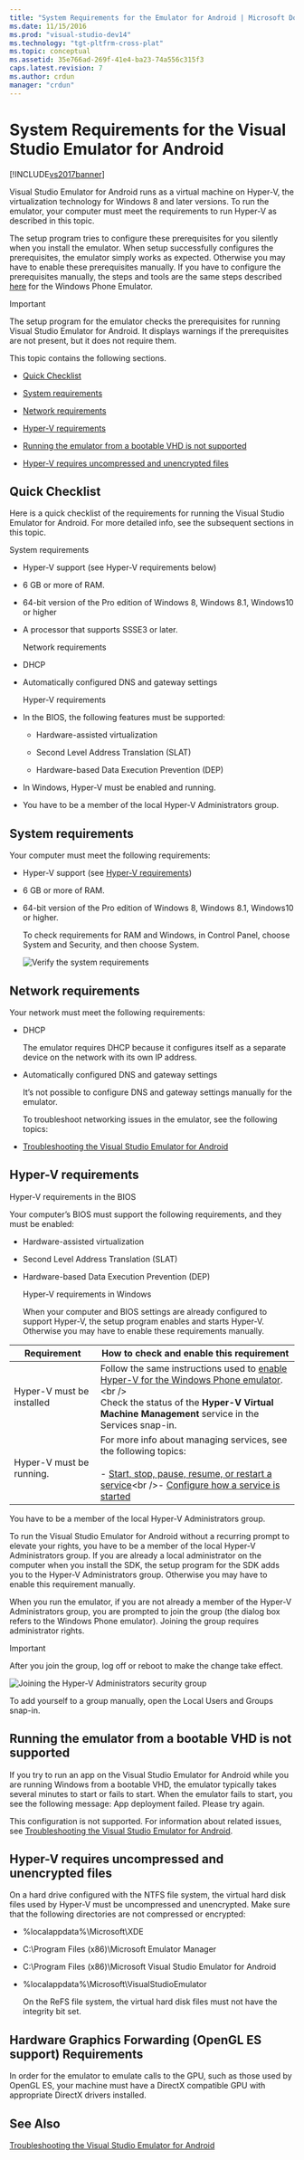 ```yaml
---
title: "System Requirements for the Emulator for Android | Microsoft Docs"
ms.date: 11/15/2016
ms.prod: "visual-studio-dev14"
ms.technology: "tgt-pltfrm-cross-plat"
ms.topic: conceptual
ms.assetid: 35e766ad-269f-41e4-ba23-74a556c315f3
caps.latest.revision: 7
ms.author: crdun
manager: "crdun"
---
```

# System Requirements for the Visual Studio Emulator for Android
[!INCLUDE[vs2017banner](../includes/vs2017banner.md)]


Visual Studio Emulator for Android runs as a virtual machine on Hyper-V, the virtualization technology for Windows 8 and later versions. To run the emulator, your computer must meet the requirements to run Hyper-V as described in this topic.

 The setup program tries to configure these prerequisites for you silently when you install the emulator. When setup successfully configures the prerequisites, the emulator simply works as expected. Otherwise you may have to enable these prerequisites manually. If you have to configure the prerequisites manually, the steps and tools are the same steps described [here](https://msdn.microsoft.com/library/windows/apps/jj863509\(v=vs.105\).aspx) for the Windows Phone Emulator.

> [!IMPORTANT]
>  The setup program for the emulator checks the prerequisites for running Visual Studio Emulator for Android. It displays warnings if the prerequisites are not present, but it does not require them.

 This topic contains the following sections.

-   [Quick Checklist](#Checklist)

-   [System requirements](#System)

-   [Network requirements](#Network)

-   [Hyper-V requirements](#HyperV)

-   [Running the emulator from a bootable VHD is not supported](#BootableVHD)

-   [Hyper-V requires uncompressed and unencrypted files](#Files)

##  <a name="Checklist"></a> Quick Checklist
 Here is a quick checklist of the requirements for running the Visual Studio Emulator for Android. For more detailed info, see the subsequent sections in this topic.

 System requirements

- Hyper-V support (see Hyper-V requirements below)

- 6 GB or more of RAM.

- 64-bit version of the Pro edition of Windows 8, Windows 8.1, Windows10 or higher

- A processor that supports SSSE3 or later.

  Network requirements

- DHCP

- Automatically configured DNS and gateway settings

  Hyper-V requirements

- In the BIOS, the following features must be supported:

  -   Hardware-assisted virtualization

  -   Second Level Address Translation (SLAT)

  -   Hardware-based Data Execution Prevention (DEP)

- In Windows, Hyper-V must be enabled and running.

- You have to be a member of the local Hyper-V Administrators group.

##  <a name="System"></a> System requirements
 Your computer must meet the following requirements:

- Hyper-V support (see [Hyper-V requirements](#HyperV))

- 6 GB or more of RAM.

- 64-bit version of the Pro edition of Windows 8, Windows 8.1, Windows10 or higher.

  To check requirements for RAM and Windows, in Control Panel, choose System and Security, and then choose System.

  ![Verify the system requirements](../cross-platform/media/android-emu-system-requirements.png "Android_Emu_System_Requirements")

##  <a name="Network"></a> Network requirements
 Your network must meet the following requirements:

- DHCP

   The emulator requires DHCP because it configures itself as a separate device on the network with its own IP address.

- Automatically configured DNS and gateway settings

   It’s not possible to configure DNS and gateway settings manually for the emulator.

  To troubleshoot networking issues in the emulator, see the following topics:

- [Troubleshooting the Visual Studio Emulator for Android](../cross-platform/troubleshooting-the-visual-studio-emulator-for-android.md)

##  <a name="HyperV"></a> Hyper-V requirements
 Hyper-V requirements in the BIOS

 Your computer’s BIOS must support the following requirements, and they must be enabled:

- Hardware-assisted virtualization

- Second Level Address Translation (SLAT)

- Hardware-based Data Execution Prevention (DEP)

  Hyper-V requirements in Windows

  When your computer and BIOS settings are already configured to support Hyper-V, the setup program enables and starts Hyper-V. Otherwise you may have to enable these requirements manually.

|Requirement|How to check and enable this requirement|
|-----------------|----------------------------------------------|
|Hyper-V must be installed|Follow the same instructions used to [enable Hyper-V for the Windows Phone emulator](https://msdn.microsoft.com/library/windows/apps/jj863509\(v=vs.105\).aspx).<br /><br /> Check the status of the **Hyper-V Virtual Machine Management** service in the Services snap-in.|
|Hyper-V must be running.|For more info about managing services, see the following topics:<br /><br /> -   [Start, stop, pause, resume, or restart a service](https://technet.microsoft.com/library/cc736564\(v=WS.10\).aspx)<br />-   [Configure how a service is started](https://technet.microsoft.com/%20library/cc739213\(v=ws.10\))|

 You have to be a member of the local Hyper-V Administrators group.

 To run the Visual Studio Emulator for Android without a recurring prompt to elevate your rights, you have to be a member of the local Hyper-V Administrators group. If you are already a local administrator on the computer when you install the SDK, the setup program for the SDK adds you to the Hyper-V Administrators group. Otherwise you may have to enable this requirement manually.

 When you run the emulator, if you are not already a member of the Hyper-V Administrators group, you are prompted to join the group (the dialog box refers to the Windows Phone emulator). Joining the group requires administrator rights.

> [!IMPORTANT]
> After you join the group, log off or reboot to make the change take effect.

 ![Joining the Hyper&#45;V Administrators security group](../cross-platform/media/android-emu-hyperv-admin.png "Android_Emu_HyperV_Admin")

 To add yourself to a group manually, open the Local Users and Groups snap-in.

##  <a name="BootableVHD"></a> Running the emulator from a bootable VHD is not supported
 If you try to run an app on the Visual Studio Emulator for Android while you are running Windows from a bootable VHD, the emulator typically takes several minutes to start or fails to start. When the emulator fails to start, you see the following message: App deployment failed. Please try again.

 This configuration is not supported. For information about related issues, see [Troubleshooting the Visual Studio Emulator for Android](../cross-platform/troubleshooting-the-visual-studio-emulator-for-android.md).

##  <a name="Files"></a> Hyper-V requires uncompressed and unencrypted files
 On a hard drive configured with the NTFS file system, the virtual hard disk files used by Hyper-V must be uncompressed and unencrypted. Make sure that the following directories are not compressed or encrypted:

- %localappdata%\Microsoft\XDE

- C:\Program Files (x86)\Microsoft Emulator Manager

- C:\Program Files (x86)\Microsoft Visual Studio Emulator for Android

- %localappdata%\Microsoft\VisualStudioEmulator

  On the ReFS file system, the virtual hard disk files must not have the integrity bit set.

## Hardware Graphics Forwarding (OpenGL ES support) Requirements
 In order for the emulator to emulate calls to the GPU, such as those used by OpenGL ES, your machine must have a DirectX compatible GPU with appropriate DirectX drivers installed.

## See Also
 [Troubleshooting the Visual Studio Emulator for Android](../cross-platform/troubleshooting-the-visual-studio-emulator-for-android.md)
